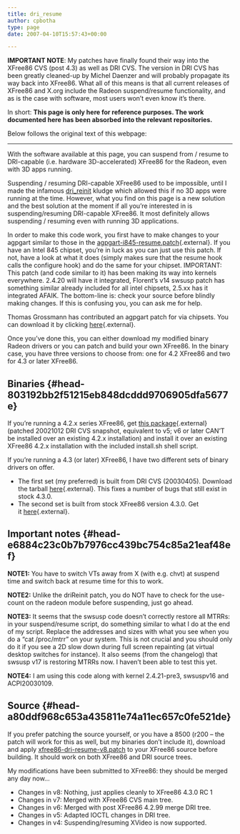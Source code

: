 ```yaml
---
title: dri_resume
author: cpbotha
type: page
date: 2007-04-10T15:57:43+00:00

---
```

**IMPORTANT NOTE**: My patches have finally found their way into the XFree86 CVS (post 4.3) as well as DRI CVS. The version in DRI CVS has been greatly cleaned-up by Michel Daenzer and will probably propagate its way back into XFree86. What all of this means is that all current releases of XFree86 and X.org include the Radeon suspend/resume functionality, and as is the case with software, most users won&#8217;t even know it&#8217;s there.

In short: **This page is only here for reference purposes. The work documented here has been absorbed into the relevant repositories.**

Below follows the original text of this webpage:

* * *

With the software available at this page, you can suspend from / resume to DRI-capable (i.e. hardware 3D-accelerated) XFree86 for the Radeon, even with 3D apps running.

Suspending / resuming DRI-capable XFree86 used to be impossible, until I made the infamous [dri_reinit][1] kludge which allowed this if no 3D apps were running at the time. However, what you find on this page is a new solution and the best solution at the moment if all you&#8217;re interested in is suspending/resuming DRI-capable XFree86. It most definitely allows suspending / resuming even with running 3D applications.

In order to make this code work, you first have to make changes to your agpgart similar to those in the [agpgart-i845-resume.patch][2]{.external}. If you have an Intel 845 chipset, you&#8217;re in luck as you can just use this patch. If not, have a look at what it does (simply makes sure that the resume hook calls the configure hook) and do the same for your chipset. IMPORTANT: This patch (and code similar to it) has been making its way into kernels everywhere. 2.4.20 will have it integrated, Florent&#8217;s v14 swsusp patch has something similar already included for all intel chipsets, 2.5.xx has it integrated AFAIK. The bottom-line is: check your source before blindly making changes. If this is confusing you, you can ask me for help.

Thomas Grossmann has contributed an agpgart patch for via chipsets. You can download it by clicking [here][3]{.external}.

Once you&#8217;ve done this, you can either download my modified binary Radeon drivers or you can patch and build your own XFree86. In the binary case, you have three versions to choose from: one for 4.2 XFree86 and two for 4.3 or later XFree86.

## Binaries {#head-803192bb2f51215eb848dcddd9706905dfa5677e}

If you&#8217;re running a 4.2.x series XFree86, get [this package][4]{.external} (patched 20021012 DRI CVS snapshot, equivalent to v5; v6 or later CAN&#8217;T be installed over an existing 4.2.x installation) and install it over an existing XFree86 4.2.x installation with the included install.sh shell script.

If you&#8217;re running a 4.3 (or later) XFree86, I have two different sets of binary drivers on offer.

  * The first set (my preferred) is built from DRI CVS (20030405). Download the tarball [here][5]{.external}. This fixes a number of bugs that still exist in stock 4.3.0.
  * The second set is built from stock XFree86 version 4.3.0. Get it [here][6]{.external}.

## Important notes {#head-e6884c23c0b7b7976cc439bc754c85a21eaf48ef}

**NOTE1:** You have to switch VTs away from X (with e.g. chvt) at suspend time and switch back at resume time for this to work.

**NOTE2:** Unlike the driReinit patch, you do NOT have to check for the use-count on the radeon module before suspending, just go ahead.

**NOTE3:** It seems that the swsusp code doesn&#8217;t correctly restore all MTRRs: in your suspend/resume script, do something similar to what I do at the end of my script. Replace the addresses and sizes with what you see when you do a &#8220;cat /proc/mtrr&#8221; on your system. This is not crucial and you should only do it if you see a 2D slow down during full screen repainting (at virtual desktop switches for instance). It also seems (from the changelog) that swsusp v17 is restoring MTRRs now. I haven&#8217;t been able to test this yet.

**NOTE4:** I am using this code along with kernel 2.4.21-pre3, swsuspv16 and ACPI20030109.

## Source {#head-a80ddf968c653a435811e74a11ec657c0fe521de}

If you prefer patching the source yourself, or you have a 8500 (r200 &#8211; the patch will work for this as well, but my binaries don&#8217;t include it), download and apply [xfree86-dri-resume-v8.patch][7] to your XFree86 source before building. It should work on both XFree86 and DRI source trees.

My modifications have been submitted to XFree86: they should be merged any day now&#8230;

  * Changes in v8: Nothing, just applies cleanly to XFree86 4.3.0 RC 1
  * Changes in v7: Merged with XFree86 CVS main tree.
  * Changes in v6: Merged with post XFree86 4.2.99 merge DRI tree.
  * Changes in v5: Adapted IOCTL changes in DRI tree.
  * Changes in v4: Suspending/resuming XVideo is now supported.

 [1]: http://cpbotha.net/software/dri_reinit/ "dri_reinit page"
 [2]: /files/dri_reinit/agpgart-i845-resume.patch
 [3]: /files/dri_resume/contrib/agpgart-via-resume.patch
 [4]: /files/dri_resume/radeon-cpbotha-20021012-linux.i386.tar.bz2
 [5]: /files/dri_resume/radeon-cpbotha-20030405-linux.DRI.i386.tar.bz2
 [6]: /files/dri_resume/radeon-cpbotha-20030302-linux.xfree86-4.3.0.i386.tar.bz2
 [7]: /files/dri_resume/xfree86-dri-resume-v8.patch